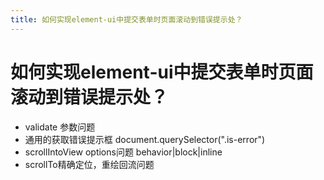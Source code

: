 ```yaml
---
title: 如何实现element-ui中提交表单时页面滚动到错误提示处？
---
```


# 如何实现element-ui中提交表单时页面滚动到错误提示处？

- validate 参数问题
- 通用的获取错误提示框 document.querySelector(".is-error")
- scrollIntoView options问题 behavior|block|inline
- scrollTo精确定位，重绘回流问题

